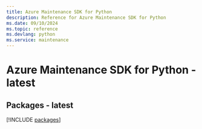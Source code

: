 ```yaml
---
title: Azure Maintenance SDK for Python
description: Reference for Azure Maintenance SDK for Python
ms.date: 09/10/2024
ms.topic: reference
ms.devlang: python
ms.service: maintenance
---
```

# Azure Maintenance SDK for Python - latest
## Packages - latest
[!INCLUDE [packages](maintenance-index.md)]